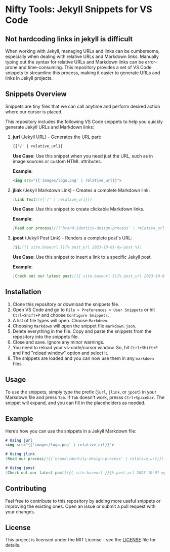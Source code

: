 # Nifty Tools: Jekyll Snippets for VS Code

## Not hardcoding links in jekyll is difficult

When working with Jekyll, managing URLs and links can be cumbersome, especially when dealing with relative URLs and Markdown links. Manually typing out the syntax for relative URLs and Markdown links can be error-prone and time-consuming. This repository provides a set of VS Code snippets to streamline this process, making it easier to generate URLs and links in Jekyll projects.

## Snippets Overview
Snippets are tiny files that we can call anytime and perform desired action where our cursor is placed.

This repository includes the following VS Code snippets to help you quickly generate Jekyll URLs and Markdown links:

1. **jurl** (Jekyll URL) - Generates the URL part:
   ```markdown
   {{'/' | relative_url}}
   ```
   **Use Case**: Use this snippet when you need just the URL, such as in image sources or custom HTML attributes.

   **Example**:
   ```markdown
   <img src="{{'images/logo.png' | relative_url}}">
   ```

2. **jlink** (Jekyll Markdown Link) - Creates a complete Markdown link:
   ```markdown
   [Link Text]({{'/' | relative_url}})
   ```
   **Use Case**: Use this snippet to create clickable Markdown links.

   **Example**:
   ```markdown
   [Read our process]({{'brand-identity-design-process' | relative_url}})
   ```

3. **jpost** (Jekyll Post Link) - Renders a complete post's URL:
   ```markdown
   [$1]({{ site.baseurl }}{% post_url 2023-10-01-my-post %})
   ```
   **Use Case**: Use this snippet to insert a link to a specific Jekyll post.

   **Example**:
   ```markdown
   [Check out our latest post]({{ site.baseurl }}{% post_url 2023-10-01-my-post %})
   ```

## Installation

1. Clone this repository or download the snippets file.
2. Open VS Code and go to `File > Preferences > User Snippets` or hit `Ctrl+Shift+P` and choose `Configure Snippets`.
3. A list of file types will open. Choose `Markdown`.
4. Choosing `Markdown` will open the snippet file `markdown.json`. 
5. Delete everything in the file. Copy and paste the snippets from the repository into the snippets file.
6. Close and save. Ignore any minor warnings.
7. You need to reload your vs-code/cursor window. So, hit `Ctrl+Shift+P` and find "reload window" option and select it.
8. The snippets are loaded and you can now use them in any `markdown` files.

## Usage

To use the snippets, simply type the prefix (`jurl`, `jlink`, or `jpost`) in your Markdown file and press `Tab`. If `Tab` doesn't work, presss `Ctrl+Spacebar`. The snippet will expand, and you can fill in the placeholders as needed.

## Example

Here’s how you can use the snippets in a Jekyll Markdown file:

```markdown
# Using jurl
<img src="{{'images/logo.png' | relative_url}}">

# Using jlink
[Read our process]({{'brand-identity-design-process' | relative_url}})

# Using jpost
[Check out our latest post]({{ site.baseurl }}{% post_url 2023-10-01-my-post %})
```

## Contributing

Feel free to contribute to this repository by adding more useful snippets or improving the existing ones. Open an issue or submit a pull request with your changes.

## License

This project is licensed under the MIT License - see the [LICENSE](LICENSE) file for details.
